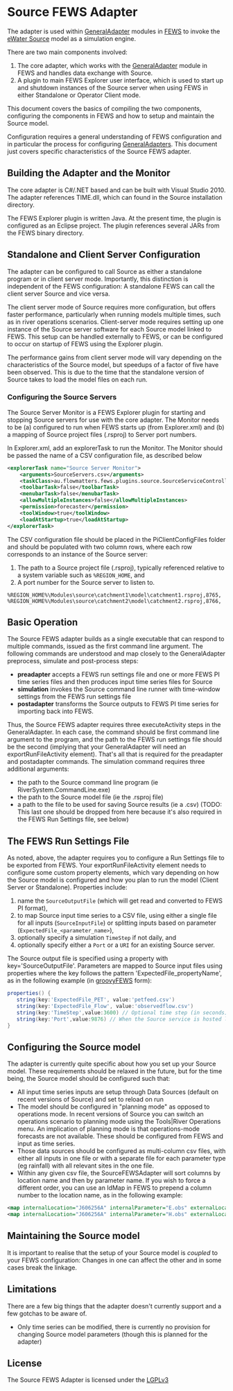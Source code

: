 # Source FEWS Adapter

The adapter is used within [GeneralAdapter] modules in [FEWS][fews] to invoke the [eWater Source][source] model as a simulation engine.

There are two main components involved:

1. The core adapter, which works with the [GeneralAdapter] module in FEWS and handles data exchange with Source.
2. A plugin to main FEWS Explorer user interface, which is used to start up and shutdown instances of the Source server when using FEWS in either Standalone or Operator Client mode.

This document covers the basics of compiling the two components, configuring the components in FEWS and how to setup and maintain the Source model.

Configuration requires a general understanding of FEWS configuration and in particular the process for configuring [GeneralAdapters][GeneralAdapter]. This document just covers specific characteristics of the Source FEWS adapter.

## Building the Adapter and the Monitor

The core adapter is C#/.NET based and can be built with Visual Studio 2010. The adapter references TIME.dll, which can found in the Source installation directory.

The FEWS Explorer plugin is written Java. At the present time, the plugin is configured as an Eclipse project. The plugin references several JARs from the FEWS binary directory.

## Standalone and Client Server Configuration

The adapter can be configured to call Source as either a standalone program or in client server mode. Importantly, this distinction is independent of the FEWS configuration: A standalone FEWS can call the client server Source and vice versa.

The client server mode of Source requires more configuration, but offers faster performance, particularly when running models multiple times, such as in river operations scenarios. Client-server mode requires setting up one instance of the Source server software for each Source model linked to FEWS. This setup can be handled externally to FEWS, or can be configured to occur on startup of FEWS using the Explorer plugin.

The performance gains from client server mode will vary depending on the characteristics of the Source model, but speedups of a factor of five have been observed. This is due to the time that the standalone version of Source takes to load the model files on each run.

### Configuring the Source Servers

The Source Server Monitor is a FEWS Explorer plugin for starting and stopping Source servers for use with the core adapter. The Monitor needs to be (a) configured to run when FEWS starts up (from Explorer.xml) and (b) a mapping of Source project files (.rsproj) to Server port numbers.

In Explorer.xml, add an explorerTask to run the Monitor. The Monitor should be passed the name of a CSV configuration file, as described below

```xml
<explorerTask name="Source Server Monitor">
	<arguments>SourceServers.csv</arguments>
	<taskClass>au.flowmatters.fews.plugins.source.SourceServiceController</taskClass>
	<toolbarTask>false</toolbarTask>
	<menubarTask>false</menubarTask>
	<allowMultipleInstances>false</allowMultipleInstances>
	<permission>forecaster</permission>
	<toolWindow>true</toolWindow>
  	<loadAtStartup>true</loadAtStartup>
</explorerTask>
```

The CSV configuration file should be placed in the PiClientConfigFiles folder and should be populated with two column rows, where each row corresponds to an instance of the Source server:

1. The path to a Source project file (.rsproj), typically referenced relative to a system variable such as `%REGION_HOME`, and
2. A port number for the Source server to listen to.

```csv
%REGION_HOME%\Modules\source\catchment1\model\catchment1.rsproj,8765,
%REGION_HOME%\Modules\source\catchment2\model\catchment2.rsproj,8766,
```

## Basic Operation

The Source FEWS adapter builds as a single executable that can respond to multiple commands, issued as the first command line argument. The following commands are understood and map closely to the GeneralAdapter preprocess, simulate and post-process steps:

* **preadapter** accepts a FEWS run settings file and one or more FEWS PI time series files and then produces input time series files for Source
* **simulation** invokes the Source command line runner with time-window settings from the FEWS run settings file
* **postadapter** transforms the Source outputs to FEWS PI time series for importing back into FEWS.

Thus, the Source FEWS adapter requires three executeActivity steps in the GeneralAdapter. In each case, the command should be first command line argument to the program, and the path to the FEWS run settings file should be the second (implying that your GeneralAdapter will need an exportRunFileActivity element). That's all that is required for the preadapter and postadapter commands. The simulation command requires three additional arguments:

* the path to the Source command line program (ie RiverSystem.CommandLine.exe)
* the path to the Source model file (ie the .rsproj file)
* a path to the file to be used for saving Source results (ie a .csv) (TODO: This last one should be dropped from here because it's also required in the FEWS Run Settings file, see below) 

## The FEWS Run Settings File
 
As noted, above, the adapter requires you to configure a Run Settings file to be exported from FEWS. Your exportRunFileActivity element needs to configure some custom property elements, which vary depending on how the Source model is configured and how you plan to run the model (Client Server or Standalone). Properties include:

1. name the `SourceOutputFile` (which will get read and converted to FEWS PI format),
1. to map Source input time series to a CSV file, using either a single file for all inputs (`SourceInputFile`) or splitting inputs based on parameter (`ExpectedFile_<parameter_name>`),
1. optionally specify a simulation `TimeStep` if not daily, and
1. optionally specify either a `Port` or a `URI` for an existing Source server. 
 
The Source output file is specified using a property with key='SourceOutputFile'. Parameters are mapped to Source input files using properties where the key follows the pattern 'ExpectedFile_propertyName', as in the following example (in [groovyFEWS] form):
 
```groovy
properties() {
   string(key:'ExpectedFile_PET', value:'petfeed.csv')
   string(key:'ExpectedFile_Flow', value:'observedflow.csv')
   string(key:'TimeStep',value:3600) // Optional time step (in seconds)
   string(key:'Port',value:9876) // When the Source service is hosted locally
}
```

## Configuring the Source model

The adapter is currently quite specific about how you set up your Source model. These requirements should be relaxed in the future, but for the time being, the Source model should be configured such that:

* All input time series inputs are setup through Data Sources (default on recent versions of Source) and set to reload on run
* The model should be configured in "planning mode" as opposed to operations mode. In recent versions of Source you can switch an operations scenario to planning mode using the Tools|River Operations menu. An implication of planning mode is that operations-mode forecasts are not available. These should be configured from FEWS and input as time series.
* Those data sources should be configured as multi-column csv files, with either all inputs in one file or with a separate file for each parameter type (eg rainfall) with all relevant sites in the one file.
* Within any given csv file, the SourceFEWSAdapter will sort columns by location name and then by parameter name. If you wish to force a different order, you can use an IdMap in FEWS to prepend a column number to the location name, as in the following example:

```xml
<map internalLocation="J606256A" internalParameter="E.obs" externalLocation="19_J606256A" externalParameter="E.obs"/>
<map internalLocation="J606256A" internalParameter="H.obs" externalLocation="20_J606256A" externalParameter="H.obs"/>
```

## Maintaining the Source model

It is important to realise that the setup of your Source model is *coupled* to your FEWS configuration: Changes in one can affect the other and in some cases break the linkage.


## Limitations

There are a few big things that the adapter doesn't currently support and a few gotchas to be aware of.

* Only time series can be modified, there is currently no provision for changing Source model parameters (though this is planned for the adapter)

## License

The Source FEWS Adapter is licensed under the [LGPLv3]

[fews]: http://www.deltares.nl/en/software/479962/delft-fews
[groovyFEWS]: http://github.com/flowmatters/groovyFEWS
[GeneralAdapter]: https://publicwiki.deltares.nl/display/FEWSDOC/05+General+Adapter+Module
[source]: http://www.ewater.com.au/products/ewater-source/
[LGPLv3]: http://www.gnu.org/copyleft/lesser.html
